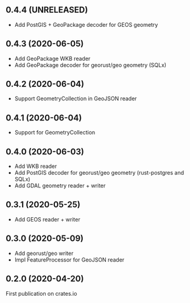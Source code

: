 ## 0.4.4 (UNRELEASED)

* Add PostGIS + GeoPackage decoder for GEOS geometry

## 0.4.3 (2020-06-05)

* Add GeoPackage WKB reader
* Add GeoPackage decoder for georust/geo geometry (SQLx)

## 0.4.2 (2020-06-04)

* Support GeometryCollection in GeoJSON reader

## 0.4.1 (2020-06-04)

* Support for GeometryCollection

## 0.4.0 (2020-06-03)

* Add WKB reader
* Add PostGIS decoder for georust/geo geometry (rust-postgres and SQLx)
* Add GDAL geometry reader + writer

## 0.3.1 (2020-05-25)

* Add GEOS reader + writer

## 0.3.0 (2020-05-09)

* Add georust/geo writer
* Impl FeatureProcessor for GeoJSON reader

## 0.2.0 (2020-04-20)

First publication on crates.io
